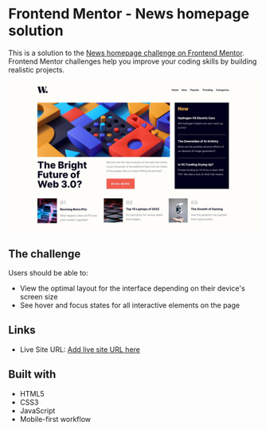 # Frontend Mentor - News homepage solution

This is a solution to the [News homepage challenge on Frontend Mentor](https://www.frontendmentor.io/challenges/news-homepage-H6SWTa1MFl). Frontend Mentor challenges help you improve your coding skills by building realistic projects.

![Completed challenge](images/final.jpg)

## The challenge

Users should be able to:

- View the optimal layout for the interface depending on their device's screen size
- See hover and focus states for all interactive elements on the page

## Links

- Live Site URL: [Add live site URL here](https://your-live-site-url.com)

## Built with

- HTML5
- CSS3
- JavaScript
- Mobile-first workflow
